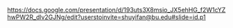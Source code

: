 https://docs.google.com/presentation/d/193uts3X8msio_JX5ehHG_f2W1cYZhwPW2R_dlv2GJNg/edit?userstoinvite=shuyifan@bu.edu#slide=id.p1
